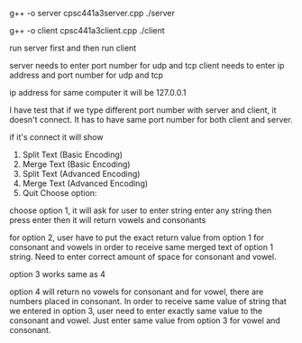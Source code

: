 
g++ -o server cpsc441a3server.cpp
./server

g++ -o client cpsc441a3client.cpp
./client

run server first and then run client 

server needs to enter port number for udp and tcp 
client needs to enter ip address and port number for udp and tcp 

ip address for same computer it will be 127.0.0.1 

I have test that if we type different port number with server and client, it doesn't connect. It has to have same port number for both client and server. 

if it's connect it will show 

1. Split Text (Basic Encoding)
2. Merge Text (Basic Encoding)
3. Split Text (Advanced Encoding)
4. Merge Text (Advanced Encoding)
5. Quit
Choose option:

choose option 1, it will ask for user to enter string 
enter any string then press enter then it will return vowels and consonants

for option 2, user have to put the exact return value from option 1 for consonant and vowels in order to receive same merged text of option 1 string. Need to enter correct amount of space for consonant and vowel.

option 3 works same as 4

option 4 will return no vowels for consonant and for vowel, there are numbers placed in consonant. In order to receive same value of string that we entered in option 3, user need to enter exactly same value to the consonant and vowel. Just enter same value from option 3 for vowel and consonant.